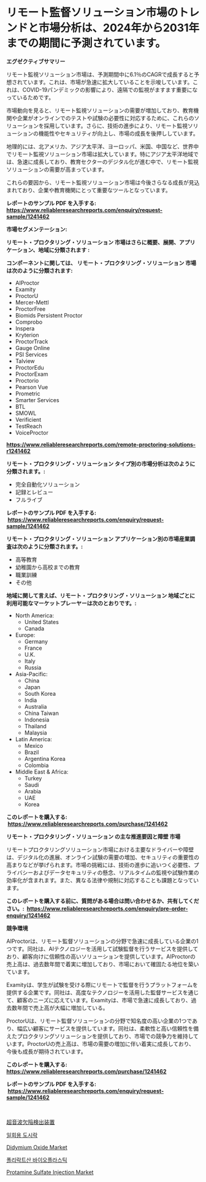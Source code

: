 <p><h1>リモート監督ソリューション市場のトレンドと市場分析は、2024年から2031年までの期間に予測されています。</h1></p><p><strong>エグゼクティブサマリー</strong></p>
<p><p>リモート監視ソリューション市場は、予測期間中に6.1％のCAGRで成長すると予想されています。これは、市場が急速に拡大していることを示唆しています。これは、COVID-19パンデミックの影響により、遠隔での監視がますます重要になっているためです。</p><p>市場動向を見ると、リモート監視ソリューションの需要が増加しており、教育機関や企業がオンラインでのテストや試験の必要性に対応するために、これらのソリューションを採用しています。さらに、技術の進歩により、リモート監視ソリューションの機能性やセキュリティが向上し、市場の成長を後押ししています。</p><p>地理的には、北アメリカ、アジア太平洋、ヨーロッパ、米国、中国など、世界中でリモート監視ソリューション市場は拡大しています。特にアジア太平洋地域では、急速に成長しており、教育セクターのデジタル化が進む中で、リモート監視ソリューションの需要が高まっています。</p><p>これらの要因から、リモート監視ソリューション市場は今後さらなる成長が見込まれており、企業や教育機関にとって重要なツールとなっています。</p></p>
<p><strong>レポートのサンプル PDF を入手する: <a href="https://www.reliableresearchreports.com/enquiry/request-sample/1241462">https://www.reliableresearchreports.com/enquiry/request-sample/1241462</a></strong></p>
<p><strong>市場セグメンテーション:</strong></p>
<p><strong> リモート・プロクタリング・ソリューション 市場はさらに概要、展開、アプリケーション、地域に分類されます :</strong></p>
<p><strong>コンポーネントに関しては、 リモート・プロクタリング・ソリューション 市場は次のように分類されます: &nbsp;</strong></p>
<p><ul><li>AIProctor</li><li>Examity</li><li>ProctorU</li><li>Mercer-Mettl</li><li>ProctorFree</li><li>Biomids Persistent Proctor</li><li>Comprobo</li><li>Inspera</li><li>Kryterion</li><li>ProctorTrack</li><li>Gauge Online</li><li>PSI Services</li><li>Talview</li><li>ProctorEdu</li><li>ProctorExam</li><li>Proctorio</li><li>Pearson Vue</li><li>Prometric</li><li>Smarter Services</li><li>BTL</li><li>SMOWL</li><li>Verificient</li><li>TestReach</li><li>VoiceProctor</li></ul></p>
<p><strong><a href="https://www.reliableresearchreports.com/remote-proctoring-solutions-r1241462">https://www.reliableresearchreports.com/remote-proctoring-solutions-r1241462</a></strong></p>
<p><strong> リモート・プロクタリング・ソリューション タイプ別の市場分析は次のように分類されます。:</strong></p>
<p><ul><li>完全自動化ソリューション</li><li>記録とレビュー</li><li>フルライブ</li></ul></p>
<p><strong>レポートのサンプル PDF を入手する: &nbsp;<a href="https://www.reliableresearchreports.com/enquiry/request-sample/1241462">https://www.reliableresearchreports.com/enquiry/request-sample/1241462</a></strong></p>
<p><strong> リモート・プロクタリング・ソリューション アプリケーション別の市場産業調査は次のように分類されます。:</strong></p>
<p><ul><li>高等教育</li><li>幼稚園から高校までの教育</li><li>職業訓練</li><li>その他</li></ul></p>
<p><strong>地域に関して言えば、リモート・プロクタリング・ソリューション 地域ごとに利用可能なマーケットプレーヤーは次のとおりです。:</strong></p>
<p><ul>
    <li>
        North America:
        <ul>
            <li>United States</li>
            <li>Canada</li>
        </ul>
    </li>
    <li>
        Europe:
        <ul>
            <li>Germany</li>
            <li>France</li>
            <li>U.K.</li>
            <li>Italy</li>
            <li>Russia</li>
        </ul>
    </li>
    <li>
        Asia-Pacific:
        <ul>
            <li>China</li>
            <li>Japan</li>
            <li>South Korea</li>
            <li>India</li>
            <li>Australia</li>
            <li>China Taiwan</li>
            <li>Indonesia</li>
            <li>Thailand</li>
            <li>Malaysia</li>
        </ul>
    </li>
    <li>
        Latin America:
        <ul>
            <li>Mexico</li>
            <li>Brazil</li>
            <li>Argentina Korea</li>
            <li>Colombia</li>
        </ul>
    </li>
    <li>
        Middle East & Africa:
        <ul>
            <li>Turkey</li>
            <li>Saudi</li>
            <li>Arabia</li>
            <li>UAE</li>
            <li>Korea</li>
        </ul>
    </li>
    </ul></p>
<p><strong>このレポートを購入する: &nbsp;<a href="https://www.reliableresearchreports.com/purchase/1241462">https://www.reliableresearchreports.com/purchase/1241462</a></strong></p>
<p><strong>リモート・プロクタリング・ソリューション の主な推進要因と障壁 市場</strong></p>
<p><p>リモートプロクタリングソリューション市場における主要なドライバーや障壁は、デジタル化の進展、オンライン試験の需要の増加、セキュリティの重要性の高まりなどが挙げられます。市場の挑戦には、技術の進歩に追いつく必要性、プライバシーおよびデータセキュリティの懸念、リアルタイムの監視や試験作業の効率化が含まれます。また、異なる法律や規制に対応することも課題となっています。</p></p>
<p><strong>このレポートを購入する前に、質問がある場合は問い合わせるか、共有してください。:&nbsp; <a href="https://www.reliableresearchreports.com/enquiry/pre-order-enquiry/1241462">https://www.reliableresearchreports.com/enquiry/pre-order-enquiry/1241462</a></strong></p>
<p><strong>競争環境</strong></p>
<p><p>AIProctorは、リモート監督ソリューションの分野で急速に成長している企業の1つです。同社は、AIテクノロジーを活用して試験監督を行うサービスを提供しており、顧客向けに信頼性の高いソリューションを提供しています。AIProctorの売上高は、過去数年間で着実に増加しており、市場において確固たる地位を築いています。</p><p>Examityは、学生が試験を受ける際にリモートで監督を行うプラットフォームを提供する企業です。同社は、高度なテクノロジーを活用した監督サービスを通じて、顧客のニーズに応えています。Examityは、市場で急速に成長しており、過去数年間で売上高が大幅に増加している。</p><p>ProctorUは、リモート監督ソリューションの分野で知名度の高い企業の1つであり、幅広い顧客にサービスを提供しています。同社は、柔軟性と高い信頼性を備えたプロクタリングソリューションを提供しており、市場での競争力を維持しています。ProctorUの売上高は、市場の需要の増加に伴い着実に成長しており、今後も成長が期待されています。</p></p>
<p><strong>このレポートを購入する: &nbsp; <a href="https://www.reliableresearchreports.com/purchase/1241462">https://www.reliableresearchreports.com/purchase/1241462</a></strong></p>
<p><strong>レポートのサンプル PDF を入手する: &nbsp;<a href="https://www.reliableresearchreports.com/enquiry/request-sample/1241462">https://www.reliableresearchreports.com/enquiry/request-sample/1241462</a></strong><strong></strong></p>
<p>&nbsp;</p>
<p><p><a href="https://medium.com/@urinalisis45667/%E8%B6%85%E9%9F%B3%E6%B3%A2%E6%AC%A0%E9%99%A5%E6%A4%9C%E5%87%BA%E8%A3%85%E7%BD%AE%E5%B8%82%E5%A0%B4%E3%83%AC%E3%83%9D%E3%83%BC%E3%83%88%E3%81%AF-%E3%81%93%E3%81%AE%E5%B8%82%E5%A0%B4%E3%81%AE%E6%9C%80%E6%96%B0%E3%81%AE%E3%83%88%E3%83%AC%E3%83%B3%E3%83%89%E3%82%84%E6%88%90%E9%95%B7%E6%A9%9F%E4%BC%9A%E3%82%92%E6%98%8E%E3%82%89%E3%81%8B%E3%81%AB%E3%81%97%E3%81%A6%E3%81%84%E3%81%BE%E3%81%99-3637212087a8">超音波欠陥検出装置</a></p><p><a href="https://medium.com/@maxinewilloughby/%EC%9D%BC%ED%9A%8C%EC%9A%A9-%EC%A0%90%EC%8B%AC-%EC%83%81%EC%9E%90-%EC%8B%9C%EC%9E%A5-%EA%B7%9C%EB%AA%A8%EB%8A%94-%EA%B8%80%EB%A1%9C%EB%B2%8C-%EC%82%B0%EC%97%85%EC%97%90%EC%84%9C-%EC%B5%9C%EA%B3%A0%EC%9D%98-%EB%A7%88%EC%BC%80%ED%8C%85-%EC%B1%84%EB%84%90%EC%9D%84-%EB%B3%B4%EC%97%AC%EC%A4%8D%EB%8B%88%EB%8B%A4-5477a2fbece2">일회용 도시락</a></p><p><a href="https://www.linkedin.com/pulse/didymium-oxide-market-size-examines-its-scope-primary-focus-xtnqe?trackingId=UCDQyEY5B6IYmjcXCZH5DA%3D%3D">Didymium Oxide Market</a></p><p><a href="https://medium.com/@edenger9807/%ED%8F%B4%EB%A6%AC%EB%9D%BD%ED%8B%B1-%EC%82%B0-%EC%83%9D%EB%B6%84%ED%95%B4%EC%84%B1-%ED%94%8C%EB%9D%BC%EC%8A%A4%ED%8B%B1-%EC%8B%9C%EC%9E%A5-%EA%B7%9C%EB%AA%A8-%EC%8B%9C%EC%9E%A5-%EC%A0%84%EB%A7%9D-%EB%B0%8F-%EC%8B%9C%EC%9E%A5-%EC%98%88%EC%B8%A1-2024%EB%85%84%EB%B6%80%ED%84%B0-2031%EB%85%84-432665b635f4">폴리락트산 바이오플라스틱</a></p><p><a href="https://www.linkedin.com/pulse/protamine-sulfate-injection-market-size-focuses-dynamics-nwage?trackingId=saaLWs6IJJj01kzU2QgJIA%3D%3D">Protamine Sulfate Injection Market</a></p></p>